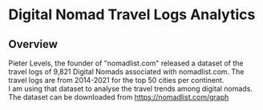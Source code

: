 # Digital Nomad Travel Logs Analytics

## Overview
Pieter Levels, the founder of "nomadlist.com" released a dataset of the travel logs of 9,821 Digital Nomads associated with nomadlist.com. The travel logs are from 2014-2021 for the top 50 cities per continent.  
I am using that dataset to analyse the travel trends among digital nomads.  
The dataset can be downloaded from https://nomadlist.com/graph
